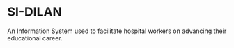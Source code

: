 # SI-DILAN
An Information System used to facilitate hospital workers on advancing their educational career.
